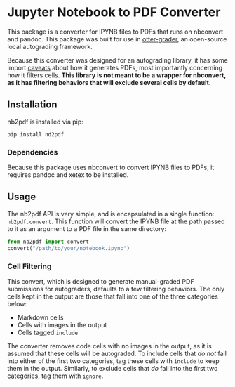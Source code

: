# Jupyter Notebook to PDF Converter

This package is a converter for IPYNB files to PDFs that runs on nbconvert and pandoc. This package was built for use in [otter-grader](https://github.com/ucbds-infra/otter-grader), an open-source local autograding framework.

Because this converter was designed for an autograding library, it has some import [caveats](#Cell-Filtering) about how it generates PDFs, most importantly concerning how it filters cells. **This library is not meant to be a wrapper for nbconvert, as it has filtering behaviors that will exclude several cells by default.**

## Installation

nb2pdf is installed via pip:

```
pip install nd2pdf
```

### Dependencies

Because this package uses nbconvert to convert IPYNB files to PDFs, it requires pandoc and xetex to be installed. 

## Usage

The nb2pdf API is very simple, and is encapsulated in a single function: `nb2pdf.convert`. This function  will convert the IPYNB file at the path passed to it as an argument to a PDF file in the same directory:

```python
from nb2pdf import convert
convert("/path/to/your/notebook.ipynb")
```

### Cell Filtering

This convert, which is designed to generate manual-graded PDF submissions for autograders, defaults to a few filtering behaviors. The only cells kept in the output are those that fall into one of the three categories below:

* Markdown cells
* Cells with images in the output
* Cells tagged `include`

The converter removes code cells with no images in the output, as it is assumed that these cells will be autograded. To include cells that _do not_ fall into either of the first two categories, tag these cells with `include` to keep them in the output. Similarly, to exclude cells that _do_ fall into the first two categories, tag them with `ignore`.